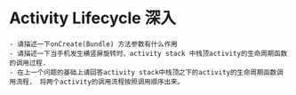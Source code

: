 # Activity Lifecycle 深入

	- 请描述一下onCreate(Bundle) 方法参数有什么作用
	- 请描述一下当手机发生横竖屏旋转时，activity stack 中栈顶activity的生命周期函数的调用过程.
	- 在上一个问题的基础上请回答activity stack中栈顶之下的activity的生命周期函数调用流程， 将两个activity的调用流程按照调用顺序出来。